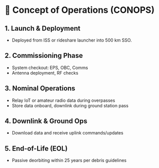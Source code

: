 
# 📄 Concept of Operations (CONOPS)

## 1. Launch & Deployment
- Deployed from ISS or rideshare launcher into 500 km SSO.

## 2. Commissioning Phase
- System checkout: EPS, OBC, Comms
- Antenna deployment, RF checks

## 3. Nominal Operations
- Relay IoT or amateur radio data during overpasses
- Store data onboard, downlink during ground station pass

## 4. Downlink & Ground Ops
- Download data and receive uplink commands/updates

## 5. End-of-Life (EOL)
- Passive deorbiting within 25 years per debris guidelines
